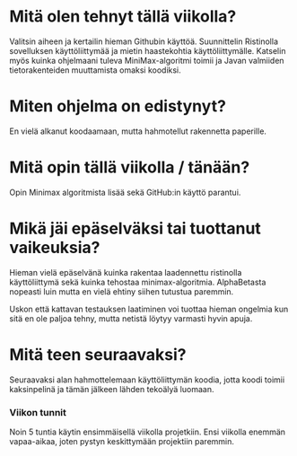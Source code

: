 <h1>Mitä olen tehnyt tällä viikolla? </h1>
Valitsin aiheen ja kertailin hieman Githubin käyttöä. Suunnittelin Ristinolla sovelluksen käyttöliittymää ja mietin haastekohtia käyttöliittymälle. Katselin myös kuinka ohjelmaani tuleva MiniMax-algoritmi toimii ja Javan valmiiden tietorakenteiden muuttamista omaksi koodiksi.
<h1>Miten ohjelma on edistynyt? </h1>
En vielä alkanut koodaamaan, mutta hahmotellut rakennetta paperille.
<h1>Mitä opin tällä viikolla / tänään?</h1>
Opin Minimax algoritmista lisää sekä GitHub:in käyttö parantui.
<h1>Mikä jäi epäselväksi tai tuottanut vaikeuksia?</h1>
Hieman vielä epäselvänä kuinka rakentaa laadennettu ristinolla käyttöliittymä sekä kuinka tehostaa minimax-algoritmia. AlphaBetasta nopeasti luin mutta en vielä ehtiny siihen tutustua paremmin. 

Uskon että kattavan testauksen laatiminen voi tuottaa hieman ongelmia kun sitä en ole paljoa tehny, mutta netistä löytyy varmasti hyvin apuja.
<h1>Mitä teen seuraavaksi?</h1>
Seuraavaksi alan hahmottelemaan käyttöliittymän koodia, jotta koodi toimii kaksinpelinä ja tämän jälkeen lähden tekoälyä luomaan. 
<h3>Viikon tunnit</h3>
Noin 5 tuntia käytin ensimmäisellä viikolla projetkiin. Ensi viikolla enemmän vapaa-aikaa, joten pystyn keskittymään projektiin paremmin. 
